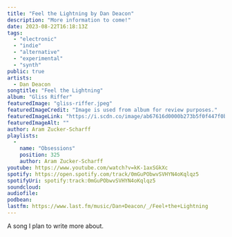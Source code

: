 ```yaml
---
title: "Feel the Lightning by Dan Deacon"
description: "More information to come!"
date: 2023-08-22T16:18:13Z
tags:
  - "electronic"
  - "indie"
  - "alternative"
  - "experimental"
  - "synth"
public: true
artists:
  - Dan Deacon
songtitle: "Feel the Lightning"
album: "Gliss Riffer"
featuredImage: "gliss-riffer.jpeg"
featuredImageCredit: "Image is used from album for review purposes."
featuredImageLink: "https://i.scdn.co/image/ab67616d0000b273b5f0f447f0b9d080d970b758"
featuredImageAlt: ""
author: Aram Zucker-Scharff
playlists:
  -
    name: "Obsessions"
    position: 325
    author: Aram Zucker-Scharff
youtube: https://www.youtube.com/watch?v=kK-1axSGkXc
spotify: https://open.spotify.com/track/0mGuPObwvSVHYN4oKqlqz5
spotifyUri: spotify:track:0mGuPObwvSVHYN4oKqlqz5
soundcloud:
audiofile:
podbean:
lastfm: https://www.last.fm/music/Dan+Deacon/_/Feel+the+Lightning
---
```


A song I plan to write more about.
		